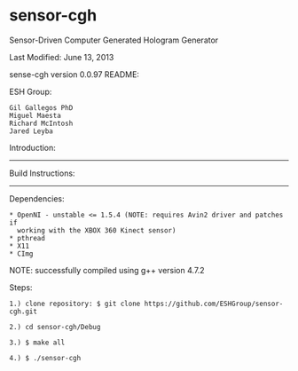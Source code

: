 sensor-cgh
==========

Sensor-Driven Computer Generated Hologram Generator

Last Modified: June 13, 2013

sense-cgh version 0.0.97 README:
 
ESH Group:

	Gil Gallegos PhD
	Miguel Maesta
	Richard McIntosh
	Jared Leyba
	
Introduction:
******************************************************************************


Build Instructions:
******************************************************************************

Dependencies:
	
	* OpenNI - unstable <= 1.5.4 (NOTE: requires Avin2 driver and patches if 
	  working with the XBOX 360 Kinect sensor)
	* pthread
	* X11
	* CImg


NOTE: successfully compiled using g++ version 4.7.2

Steps:

	1.) clone repository: $ git clone https://github.com/ESHGroup/sensor-cgh.git

	2.) cd sensor-cgh/Debug

	3.) $ make all

	4.) $ ./sensor-cgh


